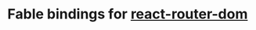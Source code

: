 # Fable bindings for [react-router-dom](https://github.com/ReactTraining/react-router/tree/master/packages/react-router-dom)
